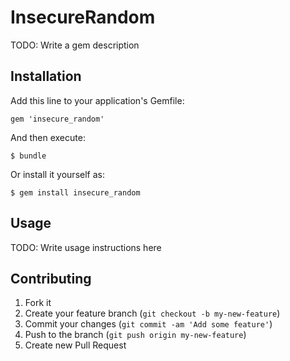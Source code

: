 # InsecureRandom

TODO: Write a gem description

## Installation

Add this line to your application's Gemfile:

    gem 'insecure_random'

And then execute:

    $ bundle

Or install it yourself as:

    $ gem install insecure_random

## Usage

TODO: Write usage instructions here

## Contributing

1. Fork it
2. Create your feature branch (`git checkout -b my-new-feature`)
3. Commit your changes (`git commit -am 'Add some feature'`)
4. Push to the branch (`git push origin my-new-feature`)
5. Create new Pull Request
